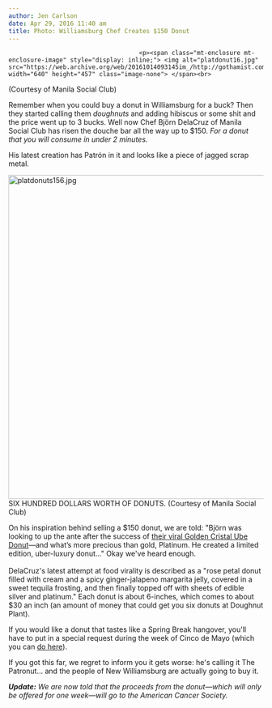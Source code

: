 ```yaml
---
author: Jen Carlson
date: Apr 29, 2016 11:40 am
title: Photo: Williamsburg Chef Creates $150 Donut
---
```


	
										<p><span class="mt-enclosure mt-enclosure-image" style="display: inline;"> <img alt="platdonut16.jpg" src="https://web.archive.org/web/20161014093145im_/http://gothamist.com/attachments/arts_jen/platdonut16.jpg" width="640" height="457" class="image-none"> </span><br>
<span class="photo_caption">(Courtesy of Manila Social Club)</span></p>

<p>Remember when you could buy a donut in Williamsburg for a buck? Then they started calling them <em>doughnuts</em> and adding hibiscus or some shit and the price went up to 3 bucks. Well now Chef Bj&#xF6;rn DelaCruz of Manila Social Club has risen the douche bar all the way up to $150. <em>For a donut that you will consume in under 2 minutes.</em> </p>

<p>His latest creation has Patr&#xF3;n in it and looks like a piece of jagged scrap metal. </p>

<p><span class="mt-enclosure mt-enclosure-image" style="display: inline;"> <img alt="platdonuts156.jpg" src="https://web.archive.org/web/20161014093145im_/http://gothamist.com/attachments/arts_jen/platdonuts156.jpg" width="640" height="640" class="image-none"> </span><br>
<span class="photo_caption">SIX HUNDRED DOLLARS WORTH OF DONUTS. (Courtesy of Manila Social Club)</span></p>

<p>On his inspiration behind selling a $150 donut, we are told: &quot;Bj&#xF6;rn was looking to up the ante after the success of <a href="https://web.archive.org/web/20161014093145/http://gothamist.com/2016/01/05/gold_donut_williamsburg.php">their viral Golden Cristal Ube Donut</a>&#x2014;and what&#x2019;s more precious than gold, Platinum. He created a limited edition, uber-luxury donut...&quot; Okay we&apos;ve heard enough.<br>
 <br>
DelaCruz&apos;s latest attempt at food virality is described as a &quot;rose petal donut filled with cream and a spicy ginger-jalapeno margarita jelly, covered in a sweet tequila frosting, and then finally topped off with sheets of edible silver and platinum.&quot; Each donut is about 6-inches, which comes to about $30 an inch (an amount of money that could get you six donuts at Doughnut Plant).</p>

<p>If you would like a donut that tastes like a Spring Break hangover, you&apos;ll have to put in a special request during the week of Cinco de Mayo (which you can <a href="https://web.archive.org/web/20161014093145/http://www.manilasocialclub.com/donuts">do here</a>). </p>

<p>If you got this far, we regret to inform you it gets worse: he&apos;s calling it The Patronut... and the people of New Williamsburg are actually going to buy it.</p>

<p><em><strong>Update:</strong> We are now told that the proceeds from the donut&#x2014;which will only be offered for one week&#x2014;will go to the American Cancer Society.</em></p>					
										
									
				